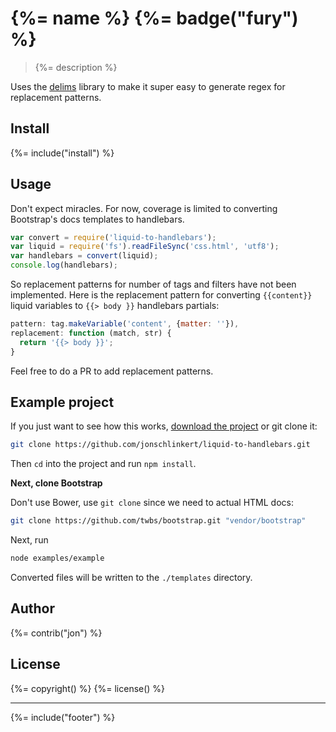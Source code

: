 # {%= name %} {%= badge("fury") %}

> {%= description %}

Uses the [delims](https://github.com/jonschlinkert/delims) library to make it super easy to generate regex for replacement patterns.

## Install
{%= include("install") %}

## Usage

Don't expect miracles. For now, coverage is limited to converting Bootstrap's docs templates to handlebars.

```js
var convert = require('liquid-to-handlebars');
var liquid = require('fs').readFileSync('css.html', 'utf8');
var handlebars = convert(liquid);
console.log(handlebars);
```

So replacement patterns for number of tags and filters have not been implemented. Here is the replacement pattern for converting `{{content}}` liquid variables to `{{> body }}` handlebars partials:

```js
pattern: tag.makeVariable('content', {matter: ''}),
replacement: function (match, str) {
  return '{{> body }}';
}
```

Feel free to do a PR to add replacement patterns.


## Example project

If you just want to see how this works, [download the project](https://github.com/jonschlinkert/liquid-to-handlebars/archive/master.zip) or git clone it:

```bash
git clone https://github.com/jonschlinkert/liquid-to-handlebars.git
```

Then `cd` into the project and run `npm install`.

**Next, clone Bootstrap**

Don't use Bower, use `git clone` since we need to actual HTML docs:

```bash
git clone https://github.com/twbs/bootstrap.git "vendor/bootstrap"
```

Next, run

```bash
node examples/example
```
Converted files will be written to the `./templates` directory.


## Author
{%= contrib("jon") %}

## License
{%= copyright() %}
{%= license() %}

***

{%= include("footer") %}